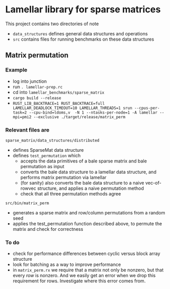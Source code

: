 # Lamellar library for sparse matrices

This project contains two directories of note

- `data_structures` defines general data structures and operations
- `src` contains files for running benchmarks on these data structures

## Matrix permutation

### Example

- log into junction
- run `. lamellar-prep.rc`
- cd into `lamellar_benchmarks/sparse_matrix`
- `cargo build --release`
- `RUST_LIB_BACKTRACE=1 RUST_BACKTRACE=full LAMELLAR_DEADLOCK_TIMEOUT=10 LAMELLAR_THREADS=1 srun --cpus-per-task=2 --cpu-bind=ldoms,v  -N 1 --ntasks-per-node=1 -A lamellar --mpi=pmi2 --exclusive ./target/release/matrix_perm`

### Relevant files are

`sparse_matrix/data_structures/distributed`

- defines SparseMat data structure
- defines `test_permutation` which
  - accepts the data primitives of a bale sparse matrix and bale permutation as input
  - converts the bale data structure to a lamellar data structure, and performs matrix permutation via lamellar
  - (for sanity) also converts the bale data structure to a naive vec-of-rowvec structure, and applies a naive permutation method
  - check that all three permutation methods agree

`src/bin/matrix_perm`

- generates a sparse matrix and row/column permutations from a random seed
- applies the test_permutation function described above, to permute the matrix and check for correctness

### To do

- check for performance differences between cyclic versus block array structure
- look for batching as a way to improve performance
- in `matrix_perm.rx` we require that a matrix not only be nonzero, but that every *row* is nonzero.  And we easily get an error when we drop this requirement for rows.  Investigate where this error comes from.